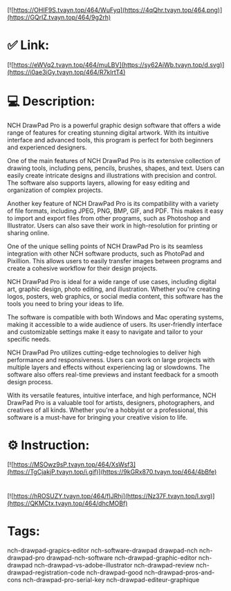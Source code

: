 [![https://OHIF9S.tvayn.top/464/WuFyq](https://4qQhr.tvayn.top/464.png)](https://GQrIZ.tvayn.top/464/9g2rh)
# ✅ Link:
[![https://eWVq2.tvayn.top/464/muLBV](https://sy62AiWb.tvayn.top/d.svg)](https://i0ae3iGy.tvayn.top/464/R7klrtT4)
# 💻 Description:
NCH DrawPad Pro is a powerful graphic design software that offers a wide range of features for creating stunning digital artwork. With its intuitive interface and advanced tools, this program is perfect for both beginners and experienced designers.

One of the main features of NCH DrawPad Pro is its extensive collection of drawing tools, including pens, pencils, brushes, shapes, and text. Users can easily create intricate designs and illustrations with precision and control. The software also supports layers, allowing for easy editing and organization of complex projects.

Another key feature of NCH DrawPad Pro is its compatibility with a variety of file formats, including JPEG, PNG, BMP, GIF, and PDF. This makes it easy to import and export files from other programs, such as Photoshop and Illustrator. Users can also save their work in high-resolution for printing or sharing online.

One of the unique selling points of NCH DrawPad Pro is its seamless integration with other NCH software products, such as PhotoPad and Pixillion. This allows users to easily transfer images between programs and create a cohesive workflow for their design projects.

NCH DrawPad Pro is ideal for a wide range of use cases, including digital art, graphic design, photo editing, and illustration. Whether you're creating logos, posters, web graphics, or social media content, this software has the tools you need to bring your ideas to life.

The software is compatible with both Windows and Mac operating systems, making it accessible to a wide audience of users. Its user-friendly interface and customizable settings make it easy to navigate and tailor to your specific needs.

NCH DrawPad Pro utilizes cutting-edge technologies to deliver high performance and responsiveness. Users can work on large projects with multiple layers and effects without experiencing lag or slowdowns. The software also offers real-time previews and instant feedback for a smooth design process.

With its versatile features, intuitive interface, and high performance, NCH DrawPad Pro is a valuable tool for artists, designers, photographers, and creatives of all kinds. Whether you're a hobbyist or a professional, this software is a must-have for bringing your creative vision to life.

# ⚙️ Instruction:
[![https://MSOwz9sP.tvayn.top/464/XsWsf3](https://TgCjakjP.tvayn.top/i.gif)](https://9kGRx870.tvayn.top/464/4bBfe)
#
[![https://hROSUZY.tvayn.top/464/fIJRhj](https://Nz37F.tvayn.top/l.svg)](https://QKMCtx.tvayn.top/464/dhcMOBf)
# Tags:
nch-drawpad-grapics-editor nch-software-drawpad drawpad-nch nch-drawpad-pro drawpad-nch-software nch-drawpad-graphic-editor nch-drawpad nch-drawpad-vs-adobe-illustrator nch-drawpad-review nch-drawpad-registration-code nch-drawpad-good nch-drawpad-pros-and-cons nch-drawpad-pro-serial-key nch-drawpad-editeur-graphique





